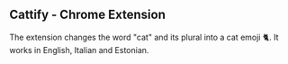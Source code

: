 ## Cattify - Chrome Extension

The extension changes the word "cat" and its plural into a cat emoji 🐈.
It works in English, Italian and Estonian.
